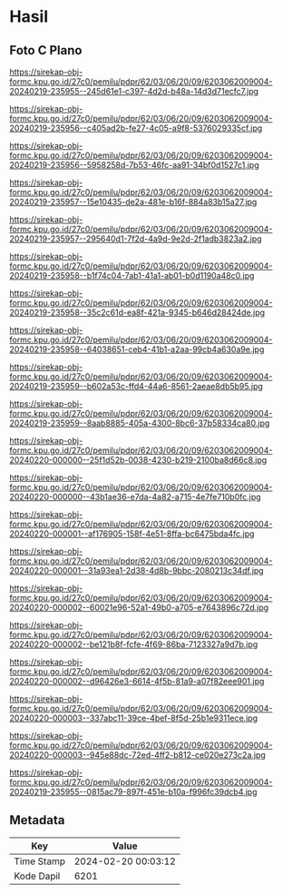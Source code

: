# Hasil

## Foto C Plano

https://sirekap-obj-formc.kpu.go.id/27c0/pemilu/pdpr/62/03/06/20/09/6203062009004-20240219-235955--245d61e1-c397-4d2d-b48a-14d3d71ecfc7.jpg

https://sirekap-obj-formc.kpu.go.id/27c0/pemilu/pdpr/62/03/06/20/09/6203062009004-20240219-235956--c405ad2b-fe27-4c05-a9f8-5376029335cf.jpg

https://sirekap-obj-formc.kpu.go.id/27c0/pemilu/pdpr/62/03/06/20/09/6203062009004-20240219-235956--5958258d-7b53-46fc-aa91-34bf0d1527c1.jpg

https://sirekap-obj-formc.kpu.go.id/27c0/pemilu/pdpr/62/03/06/20/09/6203062009004-20240219-235957--15e10435-de2a-481e-b16f-884a83b15a27.jpg

https://sirekap-obj-formc.kpu.go.id/27c0/pemilu/pdpr/62/03/06/20/09/6203062009004-20240219-235957--295640d1-7f2d-4a9d-9e2d-2f1adb3823a2.jpg

https://sirekap-obj-formc.kpu.go.id/27c0/pemilu/pdpr/62/03/06/20/09/6203062009004-20240219-235958--b1f74c04-7ab1-41a1-ab01-b0d1190a48c0.jpg

https://sirekap-obj-formc.kpu.go.id/27c0/pemilu/pdpr/62/03/06/20/09/6203062009004-20240219-235958--35c2c61d-ea8f-421a-9345-b646d28424de.jpg

https://sirekap-obj-formc.kpu.go.id/27c0/pemilu/pdpr/62/03/06/20/09/6203062009004-20240219-235958--64038651-ceb4-41b1-a2aa-99cb4a630a9e.jpg

https://sirekap-obj-formc.kpu.go.id/27c0/pemilu/pdpr/62/03/06/20/09/6203062009004-20240219-235959--b602a53c-ffd4-44a6-8561-2aeae8db5b95.jpg

https://sirekap-obj-formc.kpu.go.id/27c0/pemilu/pdpr/62/03/06/20/09/6203062009004-20240219-235959--8aab8885-405a-4300-8bc6-37b58334ca80.jpg

https://sirekap-obj-formc.kpu.go.id/27c0/pemilu/pdpr/62/03/06/20/09/6203062009004-20240220-000000--25f1d52b-0038-4230-b219-2100ba8d66c8.jpg

https://sirekap-obj-formc.kpu.go.id/27c0/pemilu/pdpr/62/03/06/20/09/6203062009004-20240220-000000--43b1ae36-e7da-4a82-a715-4e7fe710b0fc.jpg

https://sirekap-obj-formc.kpu.go.id/27c0/pemilu/pdpr/62/03/06/20/09/6203062009004-20240220-000001--af176905-158f-4e51-8ffa-bc6475bda4fc.jpg

https://sirekap-obj-formc.kpu.go.id/27c0/pemilu/pdpr/62/03/06/20/09/6203062009004-20240220-000001--31a93ea1-2d38-4d8b-9bbc-2080213c34df.jpg

https://sirekap-obj-formc.kpu.go.id/27c0/pemilu/pdpr/62/03/06/20/09/6203062009004-20240220-000002--60021e96-52a1-49b0-a705-e7643896c72d.jpg

https://sirekap-obj-formc.kpu.go.id/27c0/pemilu/pdpr/62/03/06/20/09/6203062009004-20240220-000002--be121b8f-fcfe-4f69-86ba-7123327a9d7b.jpg

https://sirekap-obj-formc.kpu.go.id/27c0/pemilu/pdpr/62/03/06/20/09/6203062009004-20240220-000002--d96426e3-6614-4f5b-81a9-a07f82eee901.jpg

https://sirekap-obj-formc.kpu.go.id/27c0/pemilu/pdpr/62/03/06/20/09/6203062009004-20240220-000003--337abc11-39ce-4bef-8f5d-25b1e9311ece.jpg

https://sirekap-obj-formc.kpu.go.id/27c0/pemilu/pdpr/62/03/06/20/09/6203062009004-20240220-000003--945e88dc-72ed-4ff2-b812-ce020e273c2a.jpg

https://sirekap-obj-formc.kpu.go.id/27c0/pemilu/pdpr/62/03/06/20/09/6203062009004-20240219-235955--0815ac79-897f-451e-b10a-f996fc39dcb4.jpg


## Metadata

| Key        | Value               |
| ---------- | ------------------- |
| Time Stamp | 2024-02-20 00:03:12 |
| Kode Dapil | 6201                |



